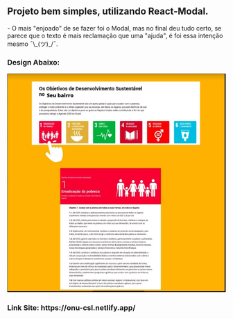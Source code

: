 <h2>Projeto bem simples, utilizando React-Modal.</h2>

<p>
    - O mais "enjoado" de se fazer foi o Modal, mas no final deu tudo certo, se parece que o texto é mais reclamação que uma "ajuda", é foi essa intenção mesmo ¯\_(ツ)_/¯.
</p>

<h3>Design Abaixo:</h3>
<img src="src/Assets/imgdesign.jpg" />

<h3>Link Site: <strong>https://onu-csl.netlify.app/</strong></h3>
